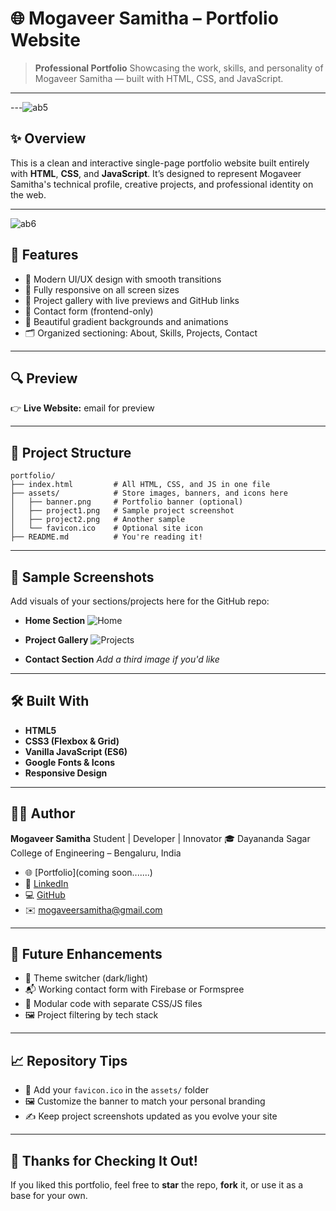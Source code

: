 # 🌐 Mogaveer Samitha – Portfolio Website

> **Professional Portfolio**
> Showcasing the work, skills, and personality of Mogaveer Samitha — built with HTML, CSS, and JavaScript.

---


---![ab5](https://github.com/user-attachments/assets/1c9f2ccf-f7b7-4bb5-8adb-c33255db9445)


## ✨ Overview

This is a clean and interactive single-page portfolio website built entirely with **HTML**, **CSS**, and **JavaScript**. It’s designed to represent Mogaveer Samitha's technical profile, creative projects, and professional identity on the web.

---
![ab6](https://github.com/user-attachments/assets/7ff1cb59-544c-40fa-b308-22708d2cb274)

## 🌟 Features

* 🎨 Modern UI/UX design with smooth transitions
* 📱 Fully responsive on all screen sizes
* 🧠 Project gallery with live previews and GitHub links
* 💬 Contact form (frontend-only)
* 🌈 Beautiful gradient backgrounds and animations
* 🗂 Organized sectioning: About, Skills, Projects, Contact

---

## 🔍 Preview

👉 **Live Website:** email for preview

---

## 📁 Project Structure

```
portfolio/
├── index.html         # All HTML, CSS, and JS in one file
├── assets/            # Store images, banners, and icons here
│   ├── banner.png     # Portfolio banner (optional)
│   ├── project1.png   # Sample project screenshot
│   ├── project2.png   # Another sample
│   └── favicon.ico    # Optional site icon
├── README.md          # You're reading it!
```

---

## 📸 Sample Screenshots

Add visuals of your sections/projects here for the GitHub repo:

* **Home Section**
  ![Home](assets/project1.png)

* **Project Gallery**
  ![Projects](assets/project2.png)

* **Contact Section**
  *Add a third image if you'd like*

---

## 🛠️ Built With

* **HTML5**
* **CSS3 (Flexbox & Grid)**
* **Vanilla JavaScript (ES6)**
* **Google Fonts & Icons**
* **Responsive Design**

---

## 👨‍💻 Author

**Mogaveer Samitha**
Student | Developer | Innovator
🎓 Dayananda Sagar College of Engineering – Bengaluru, India

* 🌐 [Portfolio](coming soon.......)
* 💼 [LinkedIn](https://www.linkedin.com/in/mogaveersamitha)
* 💻 [GitHub](https://github.com/mogaveersamitha)
* ✉️ [mogaveersamitha@gmail.com](mailto:mogaveersamitha@gmail.com)

---

## 📌 Future Enhancements

* 🎨 Theme switcher (dark/light)
* 📬 Working contact form with Firebase or Formspree
* 🧩 Modular code with separate CSS/JS files
* 🖼 Project filtering by tech stack

---

## 📈 Repository Tips

* 💠 Add your `favicon.ico` in the `assets/` folder
* 🖼 Customize the banner to match your personal branding
* ✍️ Keep project screenshots updated as you evolve your site

---

## 🙏 Thanks for Checking It Out!

If you liked this portfolio, feel free to **star** the repo, **fork** it, or use it as a base for your own.

